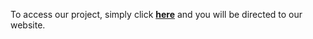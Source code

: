To access our project, simply click **[here](http://liteventtracker.com/app/#/login)** and you will be directed to our website.

 
